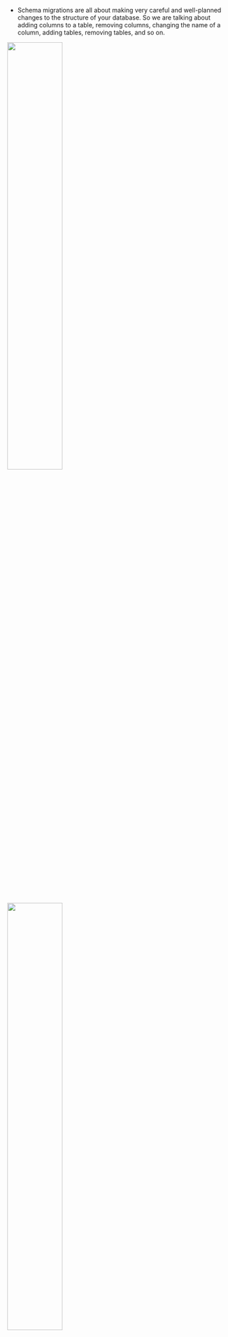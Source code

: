 - Schema migrations are all about making very careful and well-planned changes to the structure of your database. So we are talking about adding columns to a table, removing columns, changing the name of a column, adding tables, removing tables, and so on.

[<img src="./pictures/migration_issues_01.png" width="50%"/>](./pictures/migration_issues_01.png)

[<img src="./pictures/migration_issues_02.png" width="50%"/>](./pictures/migration_issues_02.png)

[<img src="./pictures/migration_issues_03.png" width="50%"/>](./pictures/migration_issues_03.png)

[<img src="./pictures/migration_issues_04.png" width="50%"/>](./pictures/migration_issues_04.png)

[<img src="./pictures/migration_issues_05.png" width="50%"/>](./pictures/migration_issues_05.png)

[<img src="./pictures/migration_issues_06.png" width="50%"/>](./pictures/migration_issues_06.png)

[<img src="./pictures/migration_issues_07.png" width="50%"/>](./pictures/migration_issues_07.png)

[<img src="./pictures/migration_issues_08.png" width="50%"/>](./pictures/migration_issues_08.png)

- Lesson number one was that whenever we change the structure of our database, we needed to make sure that we changed our clients, that we're connecting to that database at the same time. Big lesson number two was that whenever we were working with other engineers, we really need a way to tie the structure of our database to some specific version of our code.

-  we have been making changes to the structure of our database by opening up Pgadmin, accessing some database, and then writing out some command that changes the structure of our database. So in other words, all changes were made directly inside of Pgadmin.

- Moving forward, wherever possible, we're going to instead author something called a schema migration file.

- Schema Migration files are files that contain some amount of code that describe a very precise and very detailed change that we want to make to our database.

- So, for example, if we wanted to take our comments table and rename the contents column over to body, we are going to write out a schema migration file. That migration file is going to contain some code that says I want to rename contents over to body.

[<img src="./pictures/schema_migration_file.png" width="50%"/>](./pictures/schema_migration_file.png)

- Well, a migration file can be written in any programming language you want. This entire idea of schema migrations is not tied to any particular language. So you can author a migration file with Python, Java, JavaScript, cplusplus anything you want to write it with.

- In general, a schema migration file is going to contain two different sections. Inside of it, we refer to one section as up or upgrade, and the other we might refer to as down or rollback or downgrade. The up section will contain some SQL that is going to somehow advance or upgrade the structure or change the structure of our database. So in our example that we walk through in the last video, we might have an up section inside of migration file where we rename our contents column over to body.

- The down section is also going to contain some SQL that is going to exactly undo whatever the up command did. So if our up command renamed contents to body are down would do the exact opposite. We would rename body back to contents.

[<img src="./pictures/schema_migration_file_structure.png" width="50%"/>](./pictures/schema_migration_file_structure.png)

- Once we author a migration file, we then apply it to our database.

[<img src="./pictures/migration_file_apply.png" width="50%"/>](./pictures/migration_file_apply.png)

- So every migration file contains everything you need to make a change and undo a change.

- Any single project can have many different migration files inside of it.

- rather than opening up Pgadmin and writing out some SQL that would create some tables for you. You could instead create a migration file that describes setting up the initial structure of that database.

- Now, the very nice thing about migration files is that you can take a project with a bunch of migration files inside of it and hand it off to any brand new engineer working at your company.

- That brand new engineer could then run all the migration files and they would be guaranteed that they've got the most up to date, perfect and exact structure of the database.

- The other nice thing about migration files is that if you ever write a migration and then decide that it's not quite right, you could run the down migration tied to it. So you would undo that migration, make some change, fix everything up and then reapply the up.

[<img src="./pictures/migration_files_multiple.png" width="50%"/>](./pictures/migration_files_multiple.png)

- So in theory, this could shrink down that window of time where we have a differing version of our API and a different version of our database structure down to a very small period of time.

- Inside of any given code review request, we can say that we have some new version of some code that needs to be reviewed and we can pair it along with that.

-  A migration file that describes the exact changes to the structure that need to be made to our database in order to safely execute this new code. So then in theory, another engineer could take all the code for this code review request. They could apply the migration, which would give them the correct structure of the database to run this new version of the API. The other engineer could then evaluate and test all this code. And then finally, once they were complete with the review, that engineer could then revert this migration and that would take them back to the current structure of the database that would allow them to run whatever current code, base or version of the code or the version. The API is really out there.

[<img src="./pictures/code_review_request_01.png" width="50%"/>](./pictures/code_review_request_01.png)

[<img src="./pictures/code_review_request_02.png" width="50%"/>](./pictures/code_review_request_02.png)


# Libraries for creating/Running data schema migrations

[<img src="./pictures/data_migration_language_options.png" width="50%"/>](./pictures/data_migration_language_options.png)

# Project creating migration


[<img src="./pictures/create_migration_file_01.png" width="50%"/>](./pictures/create_migration_file_01.png)

[<img src="./pictures/create_migration_file_02.png" width="50%"/>](./pictures/create_migration_file_02.png)

[<img src="./pictures/create_migration_file_03.png" width="50%"/>](./pictures/create_migration_file_03.png)

[<img src="./pictures/create_migration_file_04.png" width="50%"/>](./pictures/create_migration_file_04.png)

- You'll see that there is a new migrations folder inside of here. And inside there is a file called Table comments. The number at the very start of this is a timestamp. So that is the time at which this migration was created.

- That timestamp is going to tell this migration library later on. So node migrate what order these different migrations should be executed in because we would want to make sure that we always run this migration file first. In other words, the migration file that actually creates the table before we ever try to run a migration that would try to change it in some way.

- Then inside this file we can see very easily that there is a function right here called up and a function called down.

- They are going to contain or produce some amount of SQL or run some command or do whatever to either advance the structure of our database in some way. And then down is going to contain some SQL or run some command or do whatever that is going to revert or do the exact opposite of whatever we did with up.

- you might have noticed that this argument pgm right here is essentially an object that we can use to create tables or change tables, add columns, all that kind of stuff. But we are not going to rely upon any kind of automatic migration generation or anything like that, anything to automate the process of making changes to our different tables. So instead, we going to write out pgm.SQL. We're then going to put in a multi-line string which in JavaScript we indicate with a set of backticks that is a character to the left of the one on your keyboard. And then we are going to write out some raw SQL inside of here that we want to execute.

- So again, we are not relying upon any kind of built in function that is going to create the table for us.


# Exceute the migration

- So to execute the migration, it's going to be a little bit different depending upon your operating system.

- You'll also notice that there is another table inside of here called Migrations. This table was created for you automatically by the Node migrate module. If you do a right click on there and then go to view data all the rows. You'll see that this table essentially just lists out the name of a migration that has been executed and when it was actually executed. So that table is used by many different migration frameworks or a table very similar to it, I should say, is used by many different migration frameworks just to keep track of what migrations have actually been executed and make sure that you don't run that same migration again.

- If you go and run the same command once again back at our terminal and try to do that same migration again. It'll just say, okay, there's no migrations to run because our module has detected that we already

- If for any reason we decided that this migration was not written correctly or if we did something wrong, or if we just don't want to have our database in this structure anymore, we could run the same exact command. But at the very end, instead of up, we will put in down. So down is going to undo the most recent migration.

- So we just dropped table comments.

- So now if we go back over to Pgadmin yet again and refresh tables, now the table is gone and we've only got migrations, which again just keeps track of which migrations we have actually executed. If you refresh that table now migrations, you'll see that there are no rows inside there and that indicates that we have not actually executed any migrations.

[<img src="./pictures/create_migration_01.png" width="50%"/>](./pictures/create_migration_01.png)

[<img src="./pictures/create_migration_02.png" width="50%"/>](./pictures/create_migration_02.png)

[<img src="./pictures/create_migration_03.png" width="50%"/>](./pictures/create_migration_03.png)

[<img src="./pictures/create_migration_04.png" width="50%"/>](./pictures/create_migration_04.png)

[<img src="./pictures/create_migration_041.png" width="50%"/>](./pictures/create_migration_041.png)

[<img src="./pictures/create_migration_05.png" width="50%"/>](./pictures/create_migration_05.png)

[<img src="./pictures/create_migration_06.png" width="50%"/>](./pictures/create_migration_06.png)

[<img src="./pictures/create_migration_07.png" width="50%"/>](./pictures/create_migration_07.png)

[<img src="./pictures/create_migration_08.png" width="50%"/>](./pictures/create_migration_08.png)

[<img src="./pictures/create_migration_09.png" width="50%"/>](./pictures/create_migration_09.png)

- After adding the second migration file we run the migration again then It looks like that created first the comments table for me and then went ahead and applied that renaming step.

- And when we do a down, it's only going to revert one step at a time.

[<img src="./pictures/post_migration.png" width="50%"/>](./pictures/post_migration.png)

[<img src="./pictures/post_migration_02.png" width="50%"/>](./pictures/post_migration_02.png)

# Data migration and schema migration together

- Well, as I'm going to show you, if we try to do everything inside of one step, we can very easily get into trouble really, really quickly.

- Whenever we add a column to a table that is generally just about instantaneous in nature. So we could add this column location and a millisecond later the column would be in place.

- Copying millions of different values around is going to take some amount of time.

- After that, we would then drop columns, latitude and longitude and just like adding a column, dropping a column is just about instantaneous in nature.

- When you drop a column, Postgres does not go back into your different heap files and delete any data. It just says, Hey, this column is dead. And then over time it's going to clean up all the values inside those column, the column that you dropped automatically.

- Whenever we run a migration, it is very common to place the migration or execute it inside of a transaction. That's to make sure that if we ever start to do some amount of work, say up here, like adding a column, removing a column, then copying some data around, and then get down to, say, dropping a column down here. If anything goes wrong with dropping the column, we probably want to undo all the work that we had previously done during the migration.

- So we really do not want to ever have a migration in a kind of half executed state. And to prevent that, well, we just run it inside of a transaction.

- And to prevent that, well, we just run it inside of a transaction. So if at any point in time, any one of these steps fail, we're going to roll back the entire transaction and the entire thing gets cancelled. No changes actually made to our database.

- And when we imagine that we're opening up that separate workspace, it's kind of like we can kind of imagine again, this is not what really goes on behind the scenes, but we can imagine that we're kind of creating a copy of all the data inside of our database and putting it into that separate workspace. We then do some amount of work inside that separate workspace, and then if there are no errors, we commit the transaction, which essentially merges all the changes we made back into the real world of our database.

- Now, in that meantime, while we are doing the copy operation, we still might have our API server up and running like the actual application up and running and we are still accepting requests and possibly also creating posts.

- So this is one of the big downsides of trying to do a data migration and a schema migration at the same time. If you're doing everything inside of a transaction and you probably really want to do it inside of a transaction, you can end up in this really weird state where any additional records that you added into a table while that transaction was running might accidentally get deleted.


[<img src="./pictures/data_schema_migration_01.png" width="50%"/>](./pictures/data_schema_migration_01.png)


[<img src="./pictures/data_schema_migration_02.png" width="50%"/>](./pictures/data_schema_migration_02.png)


[<img src="./pictures/data_schema_migration_03.png" width="50%"/>](./pictures/data_schema_migration_03.png)


[<img src="./pictures/data_schema_migration_04.png" width="50%"/>](./pictures/data_schema_migration_04.png)


[<img src="./pictures/data_schema_migration_05.png" width="50%"/>](./pictures/data_schema_migration_05.png)


[<img src="./pictures/data_schema_migration_06.png" width="50%"/>](./pictures/data_schema_migration_06.png)


[<img src="./pictures/data_schema_migration_07.png" width="50%"/>](./pictures/data_schema_migration_07.png)


# Data migration and schema migration Separately

- So step number one up here, we're going to run a schema migration that is going to add a column called Location or look to our post table. So we can imagine that we would add in a new column. And we would have all the values inside that column by default be null.

- Now, in between step two and step one, we can allow for just about any period of time we could run step one on a Friday, take the weekend off, come back on Monday, and then run this next step. We can even allow a month to pass in between. The nice thing about this entire approach or this entire flow that we're going through is that you can allow just about any amount of time to pass in between each step.

- So in step number two, we're going to deploy a new version of our API or essentially our application server. And it's going to make sure that any time that we create a new post or possibly update a post, we're going to write new values to both the columns latitude, longitude and location.

- So in other words, if we came into our post table and we tried to create a new post right here, let's say number three. We would make sure that we put in some appropriate latitude, longitude and the appropriate location as well.

- We would then repeat that process for any number of posts that are created during the step.

- In step number three, we're going to go back and backfill all the previous rows we had ever created. Now, this step does not have to be in the form of some kind of schema migration file. We could very easily write a separate script authored in maybe Java or Python or JavaScript, some kind of separate little program that can go and take a look at all the rows inside this table, calculate the new location value and update that column.

- So now at this point in time. We have a location for all of our different rows.

- So the next step, we're going to update our code once again. So this is updating our API or our application server, and we're going to make sure that we write only to our location column.

- And then finally, very last step, because our application no longer really cares about the latitude longitude columns because we are not writing to them anymore. And presumably we would also not be reading from them. We can finally drop those columns so we can drop latitude and longitude like so.

- All of our different rows have a defined value for location, and at no point in time were we ever in a scenario where we kind of missed out on copying some different values over or ran into any kind of issues like that that we saw previously back on that other approach.

- So this is the process that I recommend you taking a look at any time that you have to do a schema, migration and a data migration together, you're going to break it up into a series of different operations.


[<img src="./pictures/approach_01.png" width="50%"/>](./pictures/approach_01.png)

[<img src="./pictures/approach_02.png" width="50%"/>](./pictures/approach_02.png)

[<img src="./pictures/approach_03.png" width="50%"/>](./pictures/approach_03.png)

[<img src="./pictures/approach_04.png" width="50%"/>](./pictures/approach_04.png)

[<img src="./pictures/approach_05.png" width="50%"/>](./pictures/approach_05.png)

[<img src="./pictures/approach_06.png" width="50%"/>](./pictures/approach_06.png)

[<img src="./pictures/approach_07.png" width="50%"/>](./pictures/approach_07.png)

[<img src="./pictures/approach_08.png" width="50%"/>](./pictures/approach_08.png)

# Creating post table

[<img src="./pictures/create_post_01.png" width="50%"/>](./pictures/create_post_01.png)

[<img src="./pictures/create_post_02.png" width="50%"/>](./pictures/create_post_02.png)

# Web server setup

- pg being the module that we're going to use to connect to Postgres.

- Then after that we'll put together two route handlers. One route handler is going to show a user a list of all of our different posts, and a form to create a new post.

- The other route handler is going to receive a form submission and create a new post inside the database.

[<img src="./pictures/webserver_01.png" width="50%"/>](./pictures/webserver_01.png)

[<img src="./pictures/webserver_02.png" width="50%"/>](./pictures/webserver_02.png)


# updating loc for all the rows

- This approach has a couple of different downsides tied to it. First off, remember, our post table might have a ton of different records inside of it. Well, if we wrote some kind of query like that and executed it. We could accidentally load up a million different records into our JavaScript server. And in that case, chances are we would eventually run out of memory and our node server would just crash entirely.

- Another way we could approach this is to use something called batching. So if we make use of batching, we would try to load up just a set of all of our records at once. So we could do that with something as simple as limit 5000 or something similar to that. So that means give us the first 5000 posts where location is null. We can then do the update for those 5000 records and then save the updates back over to the database.

- When we start doing batching, this kind of implies that we're going to kind of have a multiple different batches running and each batch will be running sequentially. So in other words, we'll do one batch, process everything, save it back to the database, open up another batch, do all the processing, save it back over and so on. It's entirely possible that by the time we get to the very last batch, there could be some kind of error in our logic in how we do the update or how we calculate it. We might only see that error when we get to that very last batch. So if we only see that error at the very end and that error crashes our program, now we're kind of left in a halfway between state where some number of rows have been updated and the other rows have not.

- The other downside to this is that it requires us to manually connect to our database from a JavaScript environment. This is sometimes a little bit challenging as you're going to see a little bit later on in this course. If you provision a database, for example, on AWS or Amazon Web Services, that database will frequently be very locked down and it will be challenging to connect to it from any arbitrary location with any kind of arbitrary JavaScript file or something like that. And so there might be scenarios where just trying to connect to your database from a node environment will be a little bit challenging.

- The one very big upside to this approach, however, is that we can very easily run really complex business logic or do some kind of complex validation on all these records before we process the update.


[<img src="./pictures/option_01.png" width="50%"/>](./pictures/option_01.png)

[<img src="./pictures/option_02.png" width="50%"/>](./pictures/option_02.png)


- One very big upside is that we are not moving any information or records between the database and the JavaScript world. That means that this update is, in theory, going to run a lot faster than if we were trying to load up all these rows into our JavaScript world.

[<img src="./pictures/option2_01.png" width="50%"/>](./pictures/option2_01.png)

[<img src="./pictures/option2_02.png" width="50%"/>](./pictures/option2_02.png)